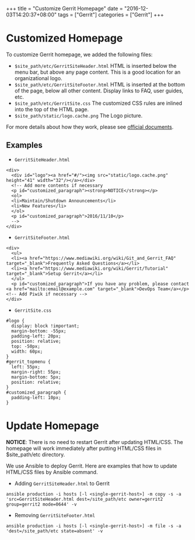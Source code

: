+++
title = "Customize Gerrit Homepage"
date = "2016-12-03T14:20:37+08:00"
tags        = ["Gerrit"]
categories  = ["Gerrit"]
+++

# Customized Homepage

To customize Gerrit homepage, we added the following files:

* `$site_path/etc/GerritSiteHeader.html` HTML is inserted below the menu bar, but above any page content. This is a good location for an organizational logo.
* `$site_path/etc/GerritSiteFooter.html` HTML is inserted at the bottom of the page, below all other content. Display links to FAQ, user guides, etc.
* `$site_path/etc/GerritSite.css` The customized CSS rules are inlined into the top of the HTML page.
* `$site_path/static/logo.cache.png` The Logo picture.

For more details about how they work, please see [official documents](https://gerrit-review.googlesource.com/Documentation/config-themes.html).


## Examples

* `GerritSiteHeader.html`

```
<div>
  <div id="logo"><a href="#/"><img src="static/logo.cache.png" height="41" width="32"/></a></div>
  <!-- Add more contents if necessary
  <p id="customized_paragraph"><strong>NOTICE</strong></p>
  <ol>
  <li>Maintain/Shutdown Announcements</li>
  <li>New Features</li>
  </ol>
  <p id="customized_paragraph">2016/11/10</p>
  -->
</div>
```

* `GerritSiteFooter.html`

```
<div>
  <ul>
  <li><a href="https://www.mediawiki.org/wiki/Git_and_Gerrit_FAQ" target="_blank">Frequently Asked Questions</a></li>
  <li><a href="https://www.mediawiki.org/wiki/Gerrit/Tutorial" target="_blank">Setup Gerrit</a></li>
  </ul>
  <p id="customized_paragraph">If you have any problem, please contact <a href="mailto:email@example.com" target="_blank">DevOps Team</a></p>
<!-- Add Piwik if necessary -->
</div>
```

* `GerritSite.css`

```
#logo {
  display: block !important;
  margin-bottom: -55px;
  padding-left: 20px;
  position: relative;
  top: -50px;
  width: 60px;
}
#gerrit_topmenu {
  left: 55px;
  margin-right: 55px;
  margin-bottom: 5px;
  position: relative;
}
#customized_paragraph {
  padding-left: 10px;
}
```

# Update Homepage

**NOTICE**: There is no need to restart Gerrit after updating HTML/CSS. The homepage will work immediately after putting HTML/CSS files in $site_path/etc directory.

We use Ansible to deploy Gerrit. Here are examples that how to update HTML/CSS files by Ansible command.


* Adding `GerritSiteHeader.html` to Gerrit

```
ansible production -i hosts [-l <single-gerrit-host>] -m copy -s -a 'src=GerritSiteHeader.html dest=/site_path/etc owner=gerrit2 group=gerrit2 mode=0644' -v
```

* Removing `GerritSiteFooter.html`

```
ansible production -i hosts [-l <single-gerrit-host>] -m file -s -a 'dest=/site_path/etc state=absent' -v
```